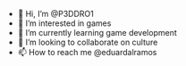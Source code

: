 - 👋 Hi, I’m @P3DDRO1
- 👀 I’m interested in games
- 🌱 I’m currently learning game development
- 💞️ I’m looking to collaborate on culture
- 📫 How to reach me @eduardalramos

<!---
P3DDRO1/P3DDRO1 is a ✨ special ✨ repository because its `README.md` (this file) appears on your GitHub profile.
You can click the Preview link to take a look at your changes.
--->
